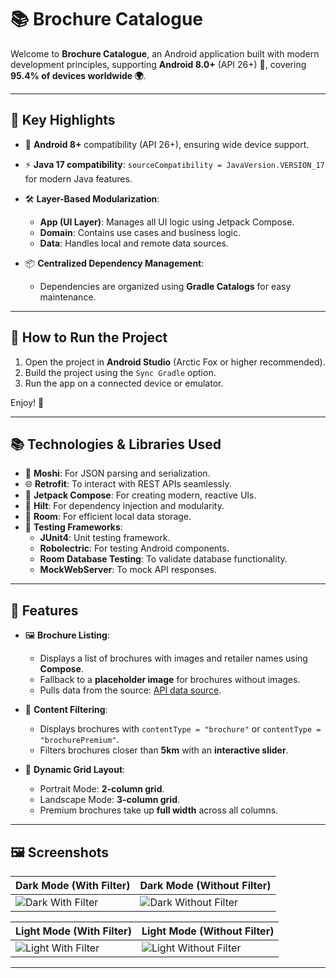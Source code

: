 # 📚 Brochure Catalogue

Welcome to **Brochure Catalogue**, an Android application built with modern development principles, supporting **Android 8.0+** (API 26+) 🎉, covering **95.4% of devices worldwide 🌍**.

---

## 🌟 Key Highlights

- 📱 **Android 8+** compatibility (API 26+), ensuring wide device support.
- ⚡ **Java 17 compatibility**: `sourceCompatibility = JavaVersion.VERSION_17` for modern Java features.
- 🛠️ **Layer-Based Modularization**:
    - **App (UI Layer)**: Manages all UI logic using Jetpack Compose.
    - **Domain**: Contains use cases and business logic.
    - **Data**: Handles local and remote data sources.

- 📦 **Centralized Dependency Management**:
    - Dependencies are organized using **Gradle Catalogs** for easy maintenance.

---

## 🚀 How to Run the Project

1. Open the project in **Android Studio** (Arctic Fox or higher recommended).
2. Build the project using the `Sync Gradle` option.
3. Run the app on a connected device or emulator.

Enjoy! 🎉

---

## 📚 Technologies & Libraries Used

- 🧩 **Moshi**: For JSON parsing and serialization.
- 🌐 **Retrofit**: To interact with REST APIs seamlessly.
- 🎨 **Jetpack Compose**: For creating modern, reactive UIs.
- 🧪 **Hilt**: For dependency injection and modularity.
- 💾 **Room**: For efficient local data storage.
- 🧪 **Testing Frameworks**:
    - **JUnit4**: Unit testing framework.
    - **Robolectric**: For testing Android components.
    - **Room Database Testing**: To validate database functionality.
    - **MockWebServer**: To mock API responses.

---

## 🎯 Features

- 🖼️ **Brochure Listing**:
    - Displays a list of brochures with images and retailer names using **Compose**.
    - Fallback to a **placeholder image** for brochures without images.
    - Pulls data from the source: [API data source](https://mobile-s3-test-assets.aws-sdlc-bonial.com/shelf.json).

- 🧹 **Content Filtering**:
    - Displays brochures with `contentType = "brochure"` or `contentType = "brochurePremium"`.
    - Filters brochures closer than **5km** with an **interactive slider**.

- 🎨 **Dynamic Grid Layout**:
    - Portrait Mode: **2-column grid**.
    - Landscape Mode: **3-column grid**.
    - Premium brochures take up **full width** across all columns.

---

## 🖼️ Screenshots

| Dark Mode (With Filter)            | Dark Mode (Without Filter)                                                                                                                                                           |
|---------------------------------------|--------------------------------------------------------------------------------------------------------------------------------------------------------------------------------------|
| ![Dark With Filter](https://firebasestorage.googleapis.com/v0/b/sawadevelopmentandaid.appspot.com/o/dark_with_filter.png?alt=media&token=562dfed1-6097-4c05-ac25-6c9351aad21b) | ![Dark Without Filter](https://firebasestorage.googleapis.com/v0/b/sawadevelopmentandaid.appspot.com/o/dark_without_filter.png?alt=media&token=5e970533-197d-4c3e-ae64-50814b633cdc) |

| Light Mode (With Filter)           | Light Mode (Without Filter)                                                                                                                                                             |
|---------------------------------------|-----------------------------------------------------------------------------------------------------------------------------------------------------------------------------------------|
| ![Light With Filter](https://firebasestorage.googleapis.com/v0/b/sawadevelopmentandaid.appspot.com/o/light%20with%20filter.png?alt=media&token=cd43ce28-82ca-41b7-82d3-25691778fed9) | ![Light Without Filter](https://firebasestorage.googleapis.com/v0/b/sawadevelopmentandaid.appspot.com/o/light_without_filter.png?alt=media&token=c0bba109-296d-4d8d-b2ad-85a7790c6173) |

---